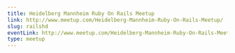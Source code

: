 ```yaml
---
title: Heidelberg Mannheim Ruby On Rails Meetup
link: http://www.meetup.com/Heidelberg-Mannheim-Ruby-On-Rails-Meetup/
slug: railshd
eventLink: http://www.meetup.com/Heidelberg-Mannheim-Ruby-On-Rails-Meetup/
type: meetup
---
```

